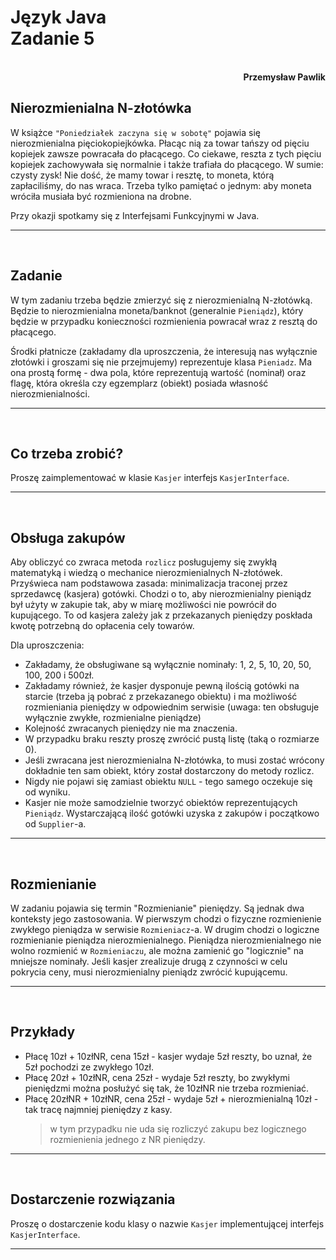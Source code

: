 # **Język Java** <br/> **Zadanie 5**
<br>
<div style="text-align: right"><b>Przemysław Pawlik</b></div>

## **Nierozmienialna N-złotówka**
W książce `"Poniedziałek zaczyna się w sobotę"` pojawia się nierozmienialna pięciokopiejkówka. Płacąc nią za towar tańszy od pięciu kopiejek zawsze powracała do płacącego. Co ciekawe, reszta z tych pięciu kopiejek zachowywała się normalnie i także trafiała do płacącego. W sumie: czysty zysk! Nie dość, że mamy towar i resztę, to moneta, którą zapłaciliśmy, do nas wraca. Trzeba tylko pamiętać o jednym: aby moneta wróciła musiała być rozmieniona na drobne.

Przy okazji spotkamy się z Interfejsami Funkcyjnymi w Java.

----------
<br>

## **Zadanie**
W tym zadaniu trzeba będzie zmierzyć się z nierozmienialną N-złotówką. Będzie to nierozmienialna moneta/banknot (generalnie `Pieniądz`), który będzie w przypadku konieczności rozmienienia powracał wraz z resztą do płacącego.

Środki płatnicze (zakładamy dla uproszczenia, że interesują nas wyłącznie złotówki i groszami się nie przejmujemy) reprezentuje klasa `Pieniadz`. Ma ona prostą formę - dwa pola, które reprezentują wartość (nominał) oraz flagę, która określa czy egzemplarz (obiekt) posiada własność nierozmienialności.

----------
<br>

## **Co trzeba zrobić?**
Proszę zaimplementować w klasie `Kasjer` interfejs `KasjerInterface`.

----------
<br>

## **Obsługa zakupów**
Aby obliczyć co zwraca metoda `rozlicz` posługujemy się zwykłą matematyką i wiedzą o mechanice nierozmienialnych N-złotówek. Przyświeca nam podstawowa zasada: minimalizacja traconej przez sprzedawcę (kasjera) gotówki. Chodzi o to, aby nierozmienialny pieniądz był użyty w zakupie tak, aby w miarę możliwości nie powrócił do kupującego. To od kasjera zależy jak z przekazanych pieniędzy poskłada kwotę potrzebną do opłacenia cely towarów.


Dla uproszczenia:

- Zakładamy, że obsługiwane są wyłącznie nominały: 1, 2, 5, 10, 20, 50, 100, 200 i 500zł.
- Zakładamy również, że kasjer dysponuje pewną ilością gotówki na starcie (trzeba ją pobrać z przekazanego obiektu) i ma możliwość rozmieniania pieniędzy w odpowiednim serwisie (uwaga: ten obsługuje wyłącznie zwykłe, rozmienialne pieniądze)
- Kolejność zwracanych pieniędzy nie ma znaczenia.
- W przypadku braku reszty proszę zwrócić pustą listę (taką o rozmiarze 0).
- Jeśli zwracana jest nierozmienialna N-złotówka, to musi zostać wrócony dokładnie ten sam obiekt, który został dostarczony do metody rozlicz.
- Nigdy nie pojawi się zamiast obiektu `NULL` - tego samego oczekuje się od wyniku.
- Kasjer nie może samodzielnie tworzyć obiektów reprezentujących `Pieniądz`. Wystarczającą ilość gotówki uzyska z zakupów i początkowo od `Supplier`-a.

----------
<br>

## **Rozmienianie**
W zadaniu pojawia się termin "Rozmienianie" pieniędzy. Są jednak dwa konteksty jego zastosowania. W pierwszym chodzi o fizyczne rozmienienie zwykłego pieniądza w serwisie `Rozmieniacz`-a. W drugim chodzi o logiczne rozmienianie pieniądza nierozmienialnego. Pieniądza nierozmienialnego nie wolno rozmienić w `Rozmieniaczu`, ale można zamienić go "logicznie" na mniejsze nominały. Jeśli kasjer zrealizuje drugą z czynności w celu pokrycia ceny, musi nierozmienialny pieniądz zwrócić kupującemu.

----------
<br>

## **Przykłady**
- Płacę 10zł + 10złNR, cena 15zł - kasjer wydaje 5zł reszty, bo uznał, że 5zł pochodzi ze zwykłego 10zł.
- Płacę 20zł + 10złNR, cena 25zł - wydaje 5zł reszty, bo zwykłymi pieniędzmi można posłużyć się tak, że 10złNR nie trzeba rozmieniać.
- Płacę 20złNR + 10złNR, cena 25zł - wydaje 5zł + nierozmienialną 10zł - tak tracę najmniej pieniędzy z kasy.
    > w tym przypadku nie uda się rozliczyć zakupu bez logicznego rozmienienia jednego z NR pieniędzy.

----------
<br>

## **Dostarczenie rozwiązania**
Proszę o dostarczenie kodu klasy o nazwie `Kasjer` implementującej interfejs `KasjerInterface`.

----------
<br>
